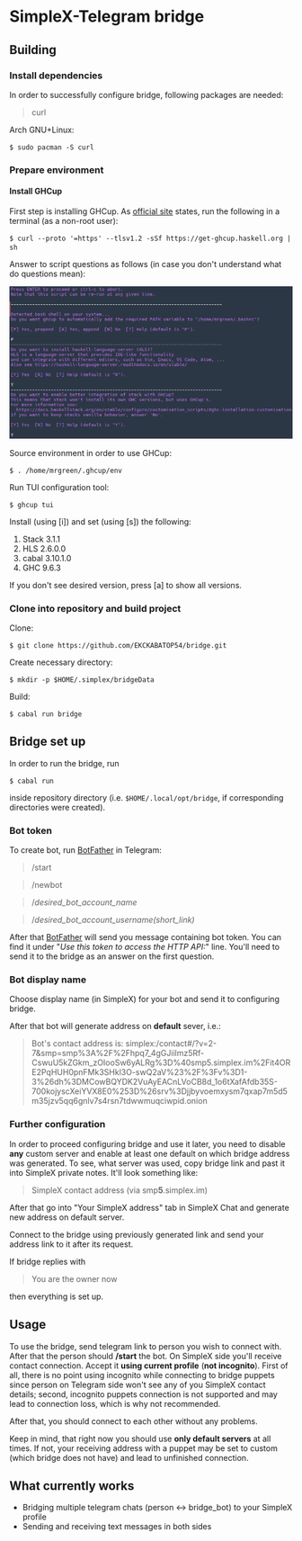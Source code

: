 # SimpleX-Telegram bridge

## Building

### Install dependencies

In order to successfully configure bridge, following packages are needed:

> curl

Arch GNU+Linux:

```console
$ sudo pacman -S curl
```

### Prepare environment

#### Install GHCup

First step is installing GHCup. As [official site](https://www.haskell.org/ghcup/) states, run the following in a terminal (as a non-root user):

```console
$ curl --proto '=https' --tlsv1.2 -sSf https://get-ghcup.haskell.org | sh
```

Answer to script questions as follows (in case you don't understand what do questions mean):

![image](./readme_images/01.png)

Source environment in order to use GHCup:

```console
$ . /home/mrgreen/.ghcup/env
```

Run TUI configuration tool:

```console
$ ghcup tui
```

Install (using [i]) and set (using [s]) the following:

1. Stack 3.1.1
2. HLS 2.6.0.0
3. cabal 3.10.1.0
4. GHC 9.6.3

If you don't see desired version, press [a] to show all versions.

### Clone into repository and build project

Clone:

```console
$ git clone https://github.com/EKCKABATOP54/bridge.git
```

Create necessary directory:

```console
$ mkdir -p $HOME/.simplex/bridgeData
```

Build:

```console
$ cabal run bridge
```

## Bridge set up

In order to run the bridge, run

```console
$ cabal run
```

inside repository directory (i.e. ```$HOME/.local/opt/bridge```, if corresponding directories were created).

### Bot token

To create bot, run [BotFather](https://t.me/BotFather) in Telegram:

> /start

> /newbot

> /*desired_bot_account_name*

> /*desired_bot_account_username(short_link)*

After that [BotFather](https://t.me/BotFather) will send you message containing bot token. You can find it under "*Use this token to access the HTTP API:*" line. You'll need to send it to the bridge as an answer on the first question.

### Bot display name

Choose display name (in SimpleX) for your bot and send it to configuring bridge.

After that bot will generate address on **default** sever, i.e.:

> Bot's contact address is: simplex:/contact#/?v=2-7&smp=smp%3A%2F%2Fhpq7_4gGJiilmz5Rf-CswuU5kZGkm_zOIooSw6yALRg%3D%40smp5.simplex.im%2Fit4ORE2PqHUH0pnFMk3SHkl3O-swQ2aV%23%2F%3Fv%3D1-3%26dh%3DMCowBQYDK2VuAyEACnLVoCB8d_1o6tXafAfdb35S-700kojyscXeiYVX8E0%253D%26srv%3Djjbyvoemxysm7qxap7m5d5m35jzv5qq6gnlv7s4rsn7tdwwmuqciwpid.onion

### Further configuration

In order to proceed configuring bridge and use it later, you need to disable **any** custom server and enable at least one default on which bridge address was generated. To see, what server was used, copy bridge link and past it into SimpleX private notes. It'll look something like:

> SimpleX contact address (via smp**5**.simplex.im)

After that go into "Your SimpleX address" tab in SimpleX Chat and generate new address on default server.

Connect to the bridge using previously generated link and send your address link to it after its request.

If bridge replies with

> You are the owner now

then everything is set up.

## Usage

To use the bridge, send telegram link to person you wish to connect with. After that the person should **/start** the bot. On SimpleX side you'll receive contact connection. Accept it **using current profile** (**not incognito**). First of all, there is no point using incognito while connecting to bridge puppets since person on Telegram side won't see any of you SimpleX contact details; second, incognito puppets connection is not supported and may lead to connection loss, which is why not recommended.

After that, you should connect to each other without any problems.

Keep in mind, that right now you should use **only default servers** at all times. If not, your receiving address with a puppet may be set to custom (which bridge does not have) and lead to unfinished connection.

## What currently works

* Bridging multiple telegram chats (person <-> bridge_bot) to your SimpleX profile
* Sending and receiving text messages in both sides